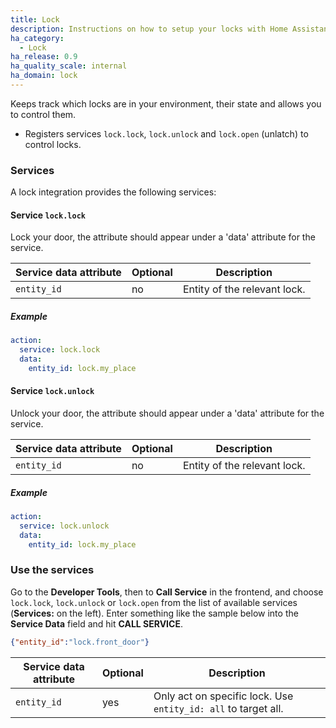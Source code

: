 ```yaml
---
title: Lock
description: Instructions on how to setup your locks with Home Assistant.
ha_category:
  - Lock
ha_release: 0.9
ha_quality_scale: internal
ha_domain: lock
---
```


Keeps track which locks are in your environment, their state and allows you to control them.

 * Registers services `lock.lock`, `lock.unlock` and `lock.open` (unlatch) to control locks.

### Services

A lock integration provides the following services:

#### Service `lock.lock` 

Lock your door, the attribute should appear under a 'data' attribute for the service.

| Service data attribute    | Optional | Description                                           |
|---------------------------|----------|-------------------------------------------------------|
| `entity_id`               |       no | Entity of the relevant lock.                          |

##### Example

```yaml
action:
  service: lock.lock
  data:
    entity_id: lock.my_place
```

#### Service `lock.unlock` 

Unlock your door, the attribute should appear under a 'data' attribute for the service.

| Service data attribute    | Optional | Description                                           |
|---------------------------|----------|-------------------------------------------------------|
| `entity_id`               |       no | Entity of the relevant lock.                          |

##### Example

```yaml
action:
  service: lock.unlock
  data:
    entity_id: lock.my_place
```

### Use the services

Go to the **Developer Tools**, then to **Call Service** in the frontend, and choose `lock.lock`, `lock.unlock` or `lock.open` from the list of available services (**Services:** on the left). Enter something like the sample below into the **Service Data** field and hit **CALL SERVICE**.

```json
{"entity_id":"lock.front_door"}
```

| Service data attribute | Optional | Description |
| ---------------------- | -------- | ----------- |
| `entity_id`            |      yes | Only act on specific lock. Use `entity_id: all` to target all.
